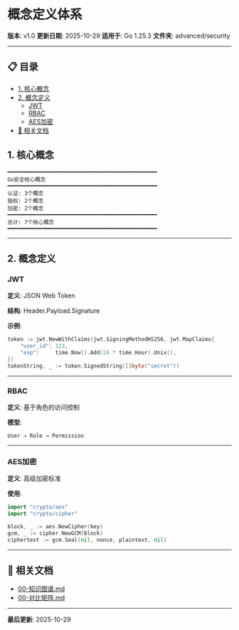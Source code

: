 # 概念定义体系

**版本**: v1.0
**更新日期**: 2025-10-29
**适用于**: Go 1.25.3
**文件夹**: advanced/security

---

## 📋 目录

- [1. 核心概念](#1-核心概念)
- [2. 概念定义](#2-概念定义)
  - [JWT](#jwt)
  - [RBAC](#rbac)
  - [AES加密](#aes加密)
- [🔗 相关文档](#相关文档)

## 1. 核心概念

```text
━━━━━━━━━━━━━━━━━━━━━━━━━━━━━━━━━━━━━━━━━━━━━━━
Go安全核心概念
━━━━━━━━━━━━━━━━━━━━━━━━━━━━━━━━━━━━━━━━━━━━━━━
认证: 3个概念
授权: 2个概念
加密: 2个概念
━━━━━━━━━━━━━━━━━━━━━━━━━━━━━━━━━━━━━━━━━━━━━━━
总计: 7个核心概念
━━━━━━━━━━━━━━━━━━━━━━━━━━━━━━━━━━━━━━━━━━━━━━━
```

---

## 2. 概念定义

### JWT

**定义**: JSON Web Token

**结构**: Header.Payload.Signature

**示例**:
```go
token := jwt.NewWithClaims(jwt.SigningMethodHS256, jwt.MapClaims{
    "user_id": 123,
    "exp":     time.Now().Add(24 * time.Hour).Unix(),
})
tokenString, _ := token.SignedString([]byte("secret"))
```

---

### RBAC

**定义**: 基于角色的访问控制

**模型**:
```text
User → Role → Permission
```

---

### AES加密

**定义**: 高级加密标准

**使用**:
```go
import "crypto/aes"
import "crypto/cipher"

block, _ := aes.NewCipher(key)
gcm, _ := cipher.NewGCM(block)
ciphertext := gcm.Seal(nil, nonce, plaintext, nil)
```

---

## 🔗 相关文档

- [00-知识图谱.md](./00-知识图谱.md)
- [00-对比矩阵.md](./00-对比矩阵.md)

---

**最后更新**: 2025-10-29

